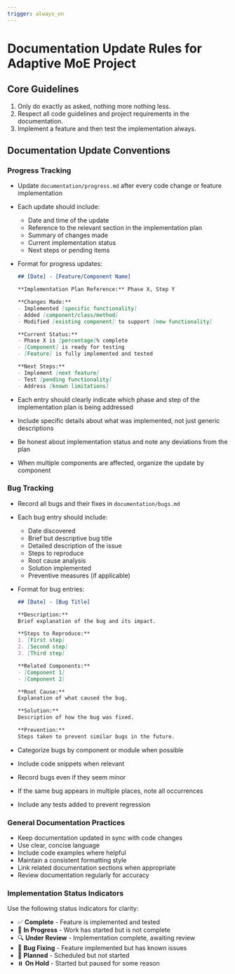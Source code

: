 ```yaml
---
trigger: always_on
---
```


# Documentation Update Rules for Adaptive MoE Project

## Core Guidelines
1. Only do exactly as asked, nothing more nothing less.
2. Respect all code guidelines and project requirements in the documentation.
3. Implement a feature and then test the implementation always.

## Documentation Update Conventions

### Progress Tracking

- Update `documentation/progress.md` after every code change or feature implementation
- Each update should include:
  - Date and time of the update
  - Reference to the relevant section in the implementation plan
  - Summary of changes made
  - Current implementation status
  - Next steps or pending items

- Format for progress updates:
  ```markdown
  ## [Date] - [Feature/Component Name]
  
  **Implementation Plan Reference:** Phase X, Step Y
  
  **Changes Made:**
  - Implemented [specific functionality]
  - Added [component/class/method]
  - Modified [existing component] to support [new functionality]
  
  **Current Status:**
  - Phase X is [percentage]% complete
  - [Component] is ready for testing
  - [Feature] is fully implemented and tested
  
  **Next Steps:**
  - Implement [next feature]
  - Test [pending functionality]
  - Address [known limitations]
  ```

- Each entry should clearly indicate which phase and step of the implementation plan is being addressed
- Include specific details about what was implemented, not just generic descriptions
- Be honest about implementation status and note any deviations from the plan
- When multiple components are affected, organize the update by component

### Bug Tracking

- Record all bugs and their fixes in `documentation/bugs.md`
- Each bug entry should include:
  - Date discovered
  - Brief but descriptive bug title
  - Detailed description of the issue
  - Steps to reproduce
  - Root cause analysis
  - Solution implemented
  - Preventive measures (if applicable)

- Format for bug entries:
  ```markdown
  ## [Date] - [Bug Title]
  
  **Description:**
  Brief explanation of the bug and its impact.
  
  **Steps to Reproduce:**
  1. [First step]
  2. [Second step]
  3. [Third step]
  
  **Related Components:**
  - [Component 1]
  - [Component 2]
  
  **Root Cause:**
  Explanation of what caused the bug.
  
  **Solution:**
  Description of how the bug was fixed.
  
  **Prevention:**
  Steps taken to prevent similar bugs in the future.
  ```

- Categorize bugs by component or module when possible
- Include code snippets when relevant
- Record bugs even if they seem minor
- If the same bug appears in multiple places, note all occurrences
- Include any tests added to prevent regression

### General Documentation Practices

- Keep documentation updated in sync with code changes
- Use clear, concise language
- Include code examples where helpful
- Maintain a consistent formatting style
- Link related documentation sections when appropriate
- Review documentation regularly for accuracy

### Implementation Status Indicators

Use the following status indicators for clarity:

- ✅ **Complete** - Feature is implemented and tested
- 🔄 **In Progress** - Work has started but is not complete
- 🔍 **Under Review** - Implementation complete, awaiting review
- 🐛 **Bug Fixing** - Feature implemented but has known issues
- 📝 **Planned** - Scheduled but not started
- ⏸️ **On Hold** - Started but paused for some reason

